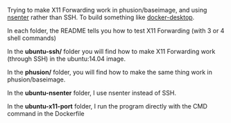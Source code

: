 Trying to make X11 Forwarding work in phusion/baseimage, and using [nsenter](https://github.com/jpetazzo/nsenter) rather than SSH. To build something like [docker-desktop](https://github.com/rogaha/docker-desktop).

In each folder, the README tells you how to test X11 Forwarding (with 3 or 4 shell commands)

In the **ubuntu-ssh/** folder you will find how to make X11 Forwarding work (through SSH) in the ubuntu:14.04 image.

In the **phusion/** folder, you will find how to make the same thing work in phusion/baseimage.

In the **ubuntu-nsenter** folder, I use nsenter instead of SSH.

In the **ubuntu-x11-port** folder, I run the program directly with the CMD command in the Dockerfile
